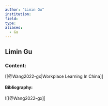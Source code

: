 ```yaml
---
author: "Limin Gu"
institution:
field:
type:
aliases:
  - Gu
---
```


## Limin Gu

### Content:
[[@Wang2022-gx|Workplace Learning In China]]

#### Bibliography:

![[@Wang2022-gx]]